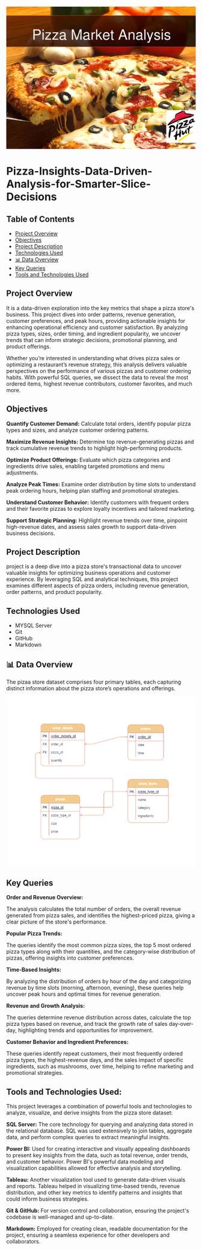 ![pizza_hut](pizza_hut.jpg)

# Pizza-Insights-Data-Driven-Analysis-for-Smarter-Slice-Decisions

## Table of Contents

- [Project Overview](#Project-Overview)
- [Objectives](#Objectives)
- [Project Description](#Project-Description)
- [Technologies Used](#Technologies-Used)
- [📊 Data Overview](#📊-Data-Overview)
- [Key Queries](#Key-Queries)
- [Tools and Technologies Used](#Tools-and-Technologies-Used)

  
## Project Overview

It is a data-driven exploration into the key metrics that shape a pizza store's business. This project dives into order patterns, revenue generation, customer preferences, and peak hours, providing actionable insights for enhancing operational efficiency and customer satisfaction. By analyzing pizza types, sizes, order timing, and ingredient popularity, we uncover trends that can inform strategic decisions, promotional planning, and product offerings.

Whether you’re interested in understanding what drives pizza sales or optimizing a restaurant’s revenue strategy, this analysis delivers valuable perspectives on the performance of various pizzas and customer ordering habits. With powerful SQL queries, we dissect the data to reveal the most ordered items, highest revenue contributors, customer favorites, and much more.


## Objectives


**Quantify Customer Demand:** Calculate total orders, identify popular pizza types and sizes, and analyze customer ordering patterns.

**Maximize Revenue Insights:** Determine top revenue-generating pizzas and track cumulative revenue trends to highlight high-performing products.

**Optimize Product Offerings:** Evaluate which pizza categories and ingredients drive sales, enabling targeted promotions and menu adjustments.

**Analyze Peak Times:** Examine order distribution by time slots to understand peak ordering hours, helping plan staffing and promotional strategies.

**Understand Customer Behavior:** Identify customers with frequent orders and their favorite pizzas to explore loyalty incentives and tailored marketing.

**Support Strategic Planning:** Highlight revenue trends over time, pinpoint high-revenue dates, and assess sales growth to support data-driven business decisions.


## Project Description

project is a deep dive into a pizza store's transactional data to uncover valuable insights for optimizing business operations and customer experience. By leveraging SQL and analytical techniques, this project examines different aspects of pizza orders, including revenue generation, order patterns, and product popularity.


## Technologies Used

- MYSQL Server
- Git
- GitHub
- Markdown

## 📊 Data Overview

The pizaa store dataset comprises four primary tables, each capturing distinct information about the pizza store’s operations and offerings.

![Pizza Schema Diagram](pizza_schema_diagram.png)



## Key Queries

**Order and Revenue Overview:**

The analysis calculates the total number of orders, the overall revenue generated from pizza sales, and identifies the highest-priced pizza, giving a clear picture of the store's performance.


**Popular Pizza Trends:**

The queries identify the most common pizza sizes, the top 5 most ordered pizza types along with their quantities, and the category-wise distribution of pizzas, offering insights into customer preferences.


**Time-Based Insights:**

By analyzing the distribution of orders by hour of the day and categorizing revenue by time slots (morning, afternoon, evening), these queries help uncover peak hours and optimal times for revenue generation.


**Revenue and Growth Analysis:**

 The queries determine revenue distribution across dates, calculate the top pizza types based on revenue, and track the growth rate of sales day-over-day, highlighting trends and opportunities for improvement.


**Customer Behavior and Ingredient Preferences:**

These queries identify repeat customers, their most frequently ordered pizza types, the highest-revenue days, and the sales impact of specific ingredients, such as mushrooms, over time, helping to refine marketing and promotional strategies.



## Tools and Technologies Used:

This project leverages a combination of powerful tools and technologies to analyze, visualize, and derive insights from the pizza store dataset:

**SQL Server:** The core technology for querying and analyzing data stored in the relational database. SQL was used extensively to join tables, aggregate data, and perform complex queries to extract meaningful insights.

**Power BI:** Used for creating interactive and visually appealing dashboards to present key insights from the data, such as total revenue, order trends, and customer behavior. Power BI's powerful data modeling and visualization capabilities allowed for effective analysis and storytelling.

**Tableau:** Another visualization tool used to generate data-driven visuals and reports. Tableau helped in visualizing time-based trends, revenue distribution, and other key metrics to identify patterns and insights that could inform business strategies.

**Git & GitHub:** For version control and collaboration, ensuring the project's codebase is well-managed and up-to-date.

**Markdown:** Employed for creating clean, readable documentation for the project, ensuring a seamless experience for other developers and collaborators.
